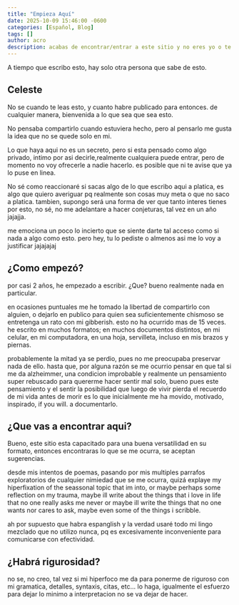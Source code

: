 ```yaml
---
title: "Empieza Aquí"
date: 2025-10-09 15:46:00 -0600
categories: [Español, Blog]
tags: []
author: acro 
description: acabas de encontrar/entrar a este sitio y no eres yo o te dio alzheimer...
---
```


A tiempo que escribo esto, hay solo otra persona que sabe de esto.

## Celeste
No se cuando te leas esto, y cuanto habre publicado para entonces. de cualquier manera, bienvenida a lo que sea que sea esto. 

No pensaba compartirlo cuando estuviera hecho, pero al pensarlo me gusta la idea que no se quede solo en mi. 

Lo que haya aqui no es un secreto, pero si esta pensado como algo privado, intimo por asi decirle,realmente cualquiera puede entrar, pero de momento no voy ofrecerle a nadie hacerlo. es posible que ni te avise que ya lo puse en linea.

No sé como reaccionaré si sacas algo de lo que escribo aqui a platica, es algo que quiero averiguar pq realmente son cosas muy meta o que no saco a platica. tambien, supongo será una forma de ver que tanto interes tienes por esto, no sé, no me adelantare a hacer conjeturas, tal vez en un año jajajja. 

me emociona un poco lo incierto que se siente darte tal acceso como si nada a algo como esto. pero hey, tu lo pediste o almenos asi me lo voy a justificar jajajajaj


## ¿Como empezó?

por casi 2 años, he empezado a escribir. 
¿Que? bueno realmente nada en particular.

en ocasiones puntuales me he tomado la libertad de compartirlo con alguien, o dejarlo en publico para quien sea suficientemente chismoso se entretenga un rato con mi gibberish.
esto no ha ocurrido mas de 15 veces.
he escrito en muchos formatos; en muchos documentos distintos, en mi celular, en mi computadora, en una hoja, servilleta, incluso en mis brazos y piernas. 

probablemente la mitad ya se perdio, pues no me preocupaba preservar nada de ello.
hasta que, por alguna razón se me ocurrio pensar en que tal si me da alzheimmer, una condicion improbable y realmente un pensamiento super rebuscado para quererme hacer sentir mal solo, bueno pues este pensamiento y el sentir la posibilidad que luego de vivir pierda el recuerdo de mi vida antes de morir es lo que inicialmente me ha movido, motivado, inspirado, if you will. a documentarlo.

## ¿Que vas a encontrar aqui?

Bueno, este sitio esta capacitado para una buena versatilidad en su formato, entonces encontraras lo que se me ocurra, se aceptan sugerencias.

desde mis intentos de poemas, pasando por mis multiples parrafos exploratorios de cualquier nimiedad que se me ocurra, quizá explaye my hiperfixation of the seassonal topic that im into, or maybe perhaps some reflection on my trauma, maybe ill write about the things that i love in life that no one really asks me never or maybe ill write the things that no one wants nor cares to ask, maybe even some of the things i scribble.

ah por supuesto que habra espanglish y la verdad usaré todo mi lingo mezclado que no utilizo nunca, pq es excesivamente inconveniente para comunicarse con efectividad.

## ¿Habrá rigurosidad?

no se, no creo, tal vez si mi hiperfoco me da para ponerme de riguroso con mi gramatica, detalles, syntaxis, citas, etc... lo haga, igualmente el esfuerzo para dejar lo minimo a interpretacion no se va dejar de hacer.
